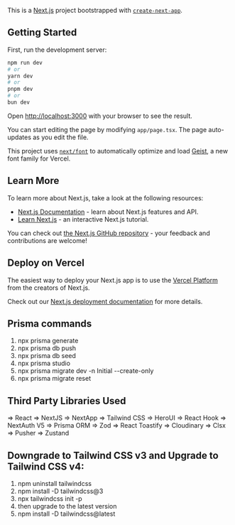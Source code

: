 This is a [Next.js](https://nextjs.org) project bootstrapped with [`create-next-app`](https://nextjs.org/docs/app/api-reference/cli/create-next-app).

## Getting Started

First, run the development server:

```bash
npm run dev
# or
yarn dev
# or
pnpm dev
# or
bun dev
```

Open [http://localhost:3000](http://localhost:3000) with your browser to see the result.

You can start editing the page by modifying `app/page.tsx`. The page auto-updates as you edit the file.

This project uses [`next/font`](https://nextjs.org/docs/app/building-your-application/optimizing/fonts) to automatically optimize and load [Geist](https://vercel.com/font), a new font family for Vercel.

## Learn More

To learn more about Next.js, take a look at the following resources:

- [Next.js Documentation](https://nextjs.org/docs) - learn about Next.js features and API.
- [Learn Next.js](https://nextjs.org/learn) - an interactive Next.js tutorial.

You can check out [the Next.js GitHub repository](https://github.com/vercel/next.js) - your feedback and contributions are welcome!

## Deploy on Vercel

The easiest way to deploy your Next.js app is to use the [Vercel Platform](https://vercel.com/new?utm_medium=default-template&filter=next.js&utm_source=create-next-app&utm_campaign=create-next-app-readme) from the creators of Next.js.

Check out our [Next.js deployment documentation](https://nextjs.org/docs/app/building-your-application/deploying) for more details.


## Prisma commands
1. npx prisma generate
2. npx prisma db push
3. npx prisma db seed
4. npx prisma studio
5. npx prisma migrate dev -n Initial --create-only
6. npx prisma migrate reset


## Third Party Libraries Used
=> React
=> NextJS
=> NextApp
=> Tailwind CSS
=> HeroUI
=> React Hook
=> NextAuth V5
=> Prisma ORM
=> Zod
=> React Toastify
=> Cloudinary
=> Clsx
=> Pusher
=> Zustand


## Downgrade to Tailwind CSS v3 and Upgrade to Tailwind CSS v4:
1. npm uninstall tailwindcss
2. npm install -D tailwindcss@3
3. npx tailwindcss init -p
4. then upgrade to the latest version
5. npm install -D tailwindcss@latest